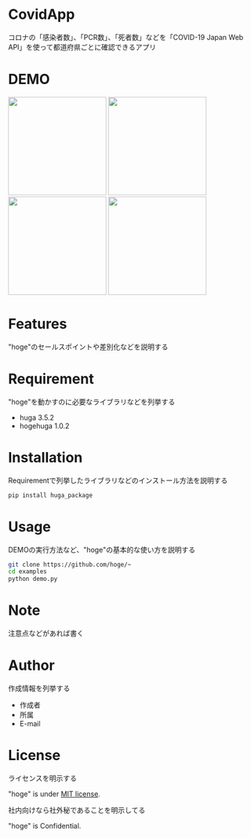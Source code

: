 # CovidApp

コロナの「感染者数」、「PCR数」、「死者数」などを「COVID-19 Japan Web API」を使って都道府県ごとに確認できるアプリ

# DEMO

<img src="https://user-images.githubusercontent.com/46737524/118427749-eab0aa80-b708-11eb-9767-46c30035ccf5.png" width="200"> <img src="https://user-images.githubusercontent.com/46737524/118428157-c43f3f00-b709-11eb-998c-76f36d9686fc.png" width="200"> <img src="https://user-images.githubusercontent.com/46737524/118428361-3adc3c80-b70a-11eb-99ab-31947475f9d9.png" width="200"> <img src="https://user-images.githubusercontent.com/46737524/118428410-5a736500-b70a-11eb-91bc-dc829cd006ee.png" width="200">

# Features

"hoge"のセールスポイントや差別化などを説明する

# Requirement

"hoge"を動かすのに必要なライブラリなどを列挙する

* huga 3.5.2
* hogehuga 1.0.2

# Installation

Requirementで列挙したライブラリなどのインストール方法を説明する

```bash
pip install huga_package
```

# Usage

DEMOの実行方法など、"hoge"の基本的な使い方を説明する

```bash
git clone https://github.com/hoge/~
cd examples
python demo.py
```

# Note

注意点などがあれば書く

# Author

作成情報を列挙する

* 作成者
* 所属
* E-mail

# License
ライセンスを明示する

"hoge" is under [MIT license](https://en.wikipedia.org/wiki/MIT_License).

社内向けなら社外秘であることを明示してる

"hoge" is Confidential.
